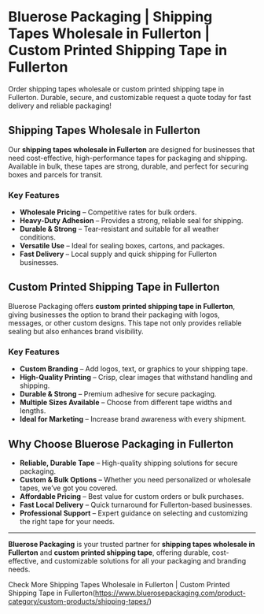 # Bluerose Packaging | Shipping Tapes Wholesale in Fullerton | Custom Printed Shipping Tape in Fullerton

Order shipping tapes wholesale or custom printed shipping tape in Fullerton. Durable, secure, and customizable request a quote today for fast delivery and reliable packaging!

## Shipping Tapes Wholesale in Fullerton

Our **shipping tapes wholesale in Fullerton** are designed for businesses that need cost-effective, high-performance tapes for packaging and shipping. Available in bulk, these tapes are strong, durable, and perfect for securing boxes and parcels for transit.

### Key Features

- **Wholesale Pricing** – Competitive rates for bulk orders.  
- **Heavy-Duty Adhesion** – Provides a strong, reliable seal for shipping.  
- **Durable & Strong** – Tear-resistant and suitable for all weather conditions.  
- **Versatile Use** – Ideal for sealing boxes, cartons, and packages.  
- **Fast Delivery** – Local supply and quick shipping for Fullerton businesses.  

## Custom Printed Shipping Tape in Fullerton

Bluerose Packaging offers **custom printed shipping tape in Fullerton**, giving businesses the option to brand their packaging with logos, messages, or other custom designs. This tape not only provides reliable sealing but also enhances brand visibility.

### Key Features

- **Custom Branding** – Add logos, text, or graphics to your shipping tape.  
- **High-Quality Printing** – Crisp, clear images that withstand handling and shipping.  
- **Durable & Strong** – Premium adhesive for secure packaging.  
- **Multiple Sizes Available** – Choose from different tape widths and lengths.  
- **Ideal for Marketing** – Increase brand awareness with every shipment.  

## Why Choose Bluerose Packaging in Fullerton

- **Reliable, Durable Tape** – High-quality shipping solutions for secure packaging.  
- **Custom & Bulk Options** – Whether you need personalized or wholesale tapes, we’ve got you covered.  
- **Affordable Pricing** – Best value for custom orders or bulk purchases.  
- **Fast Local Delivery** – Quick turnaround for Fullerton-based businesses.  
- **Professional Support** – Expert guidance on selecting and customizing the right tape for your needs.  

---

**Bluerose Packaging** is your trusted partner for **shipping tapes wholesale in Fullerton** and **custom printed shipping tape**, offering durable, cost-effective, and customizable solutions for all your packaging and branding needs.

Check More Shipping Tapes Wholesale in Fullerton | Custom Printed Shipping Tape in Fullerton(https://www.bluerosepackaging.com/product-category/custom-products/shipping-tapes/)

